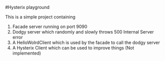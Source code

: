 #Hysterix playground

This is a simple project containing

1. Facade server running on port 9090
2. Dodgy server which randomly and slowly throws 500 Internal Server error
3. A HelloWolrdClient which is used by the facade to call the dodgy server
4. A Hysterix Client which can be used to improve things (Not implemented) 
